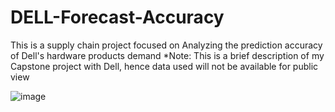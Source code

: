 # DELL-Forecast-Accuracy
This is a supply chain project focused on Analyzing the prediction accuracy of Dell's hardware products demand
*Note: This is a brief description of my Capstone project with Dell, hence data used will not be available for public view

![image](https://user-images.githubusercontent.com/47016027/89137923-bd8f6480-d507-11ea-92ee-7972088a6ced.png)
